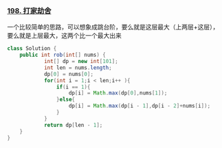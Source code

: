 ### [198. 打家劫舍](https://leetcode.cn/problems/house-robber/)

一个比较简单的思路，可以想象成跳台阶，要么就是这层最大（上两层+这层），要么就是上层最大，这两个比一个最大出来

```java
class Solution {
    public int rob(int[] nums) {
            int[] dp = new int[101];
            int len = nums.length;
            dp[0] = nums[0];
            for(int i = 1;i < len;i++ ){
                if(i == 1){
                    dp[i] = Math.max(dp[0],nums[1]);
                }else{
                    dp[i] = Math.max(dp[i - 1],dp[i - 2]+nums[i]);
                }
            }
            return dp[len - 1];
    }
}
```

